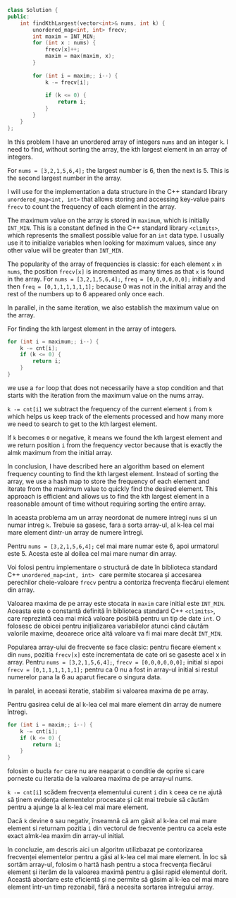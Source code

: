 ```cpp
class Solution {
public:
    int findKthLargest(vector<int>& nums, int k) {
        unordered_map<int, int> frecv;
        int maxim = INT_MIN;
        for (int x : nums) {
            frecv[x]++;
            maxim = max(maxim, x);
        }
    
        for (int i = maxim;; i--) {
            k -= frecv[i];
            
            if (k <= 0) {
                return i;
            }
        }
    }
};

```

In this problem I have an unordered array of integers `nums` and an integer `k`.
I need to find, without sorting the array, the kth largest element in an array of integers.

For `nums = [3,2,1,5,6,4];` the largest number is 6, then the next is 5. This is the second largest number in the array.

I will use for the implementation a data structure in the C++ standard library `unordered_map<int, int>` that allows storing and accessing key-value pairs `frecv` to count the frequency of each element in the array.

The maximum value on the array is stored in `maximum`, which is initially `INT_MIN`. This is a constant defined in the C++ standard library `<climits>`, which represents the smallest possible value for an `int` data type. I usually use it to initialize variables when looking for maximum values, since any other value will be greater than `INT_MIN`.

The popularity of the array of frequencies is classic: for each element `x` in `nums`, the position `frecv[x]` is incremented as many times as that `x` is found in the array.
For `nums = [3,2,1,5,6,4];`, `freq = [0,0,0,0,0,0];` initially and then `freq = [0,1,1,1,1,1,1];` because 0 was not in the initial array and the rest of the numbers up to 6 appeared only once each.

In parallel, in the same iteration, we also establish the maximum value on the array.

For finding the kth largest element in the array of integers.

```cpp
for (int i = maximum;; i--) {
    k -= cnt[i];
    if (k <= 0) {
        return i;
    }
}
```
we use a `for` loop that does not necessarily have a stop condition and that starts with the iteration from the maximum value on the nums array.

`k -= cnt[i]` we subtract the frequency of the current element `i` from `k` which helps us keep track of the elements processed and how many more we need to search to get to the kth largest element.

If `k` becomes `0` or negative, it means we found the kth largest element and we return position `i` from the frequency vector because that is exactly the almk maximum from the initial array.

In conclusion, I have described here an algorithm based on element frequency counting to find the kth largest element. Instead of sorting the array, we use a hash map to store the frequency of each element and iterate from the maximum value to quickly find the desired element. This approach is efficient and allows us to find the kth largest element in a reasonable amount of time without requiring sorting the entire array.



In aceasta problema am un array neordonat de numere intregi `nums` si un numar intreg `k`.
Trebuie sa gasesc, fara a sorta array-ul, al k-lea cel mai mare element dintr-un array de numere întregi.

Pentru `nums = [3,2,1,5,6,4];` cel mai mare numar este 6, apoi urmatorul este 5. Acesta este al doilea cel mai mare numar din array.

Voi folosi pentru implementare o structură de date în biblioteca standard C++ `unordered_map<int, int> ` care permite stocarea și accesarea perechilor cheie-valoare `frecv` pentru a contoriza frecvența fiecărui element din array.

Valoarea maxima de pe array este stocata in `maxim` care initial este `INT_MIN`. Aceasta este o constantă definită în biblioteca standard C++ `<climits>`, care reprezintă cea mai mică valoare posibilă pentru un tip de date `int`. O folosesc de obicei pentru inițializarea variabilelor atunci când căutăm valorile maxime, deoarece orice altă valoare va fi mai mare decât `INT_MIN`.

Popularea array-ului de frecvente se face clasic: pentru fiecare element `x` din `nums`, pozitia `frecv[x]` este incrementata de cate ori se gaseste acel x in array.
Pentru `nums = [3,2,1,5,6,4];`, `frecv = [0,0,0,0,0,0];` initial si apoi `frecv = [0,1,1,1,1,1,1];` pentru ca 0 nu a fost in array-ul initial si restul numerelor pana la 6 au aparut fiecare o singura data.

In paralel, in aceeasi iteratie, stabilim si valoarea maxima de pe array.

Pentru gasirea celui de al k-lea cel mai mare element din array de numere întregi.

```cpp
for (int i = maxim;; i--) {
    k -= cnt[i];
    if (k <= 0) {
        return i;
    }
}
```
folosim o bucla `for` care nu are neaparat o conditie de oprire si care porneste cu iteratia de la valoarea maxima de pe array-ul nums.

`k -= cnt[i]` scădem frecvența elementului curent `i` din `k` ceea ce ne ajută să ținem evidența elementelor procesate și cât mai trebuie să căutăm pentru a ajunge la al k-lea cel mai mare element.

Dacă `k` devine `0` sau negativ, înseamnă că am găsit al k-lea cel mai mare element si returnam pozitia `i` din vectorul de frecvente pentru ca acela este exact almk-lea maxim din array-ul initial.

In concluzie, am descris aici un algoritm utilizbazat pe contorizarea frecvenței elementelor pentru a găsi al k-lea cel mai mare element. În loc să sortăm array-ul, folosim o hartă hash pentru a stoca frecvența fiecărui element și iterăm de la valoarea maximă pentru a găsi rapid elementul dorit. Această abordare este eficientă și ne permite să găsim al k-lea cel mai mare element într-un timp rezonabil, fără a necesita sortarea întregului array.







